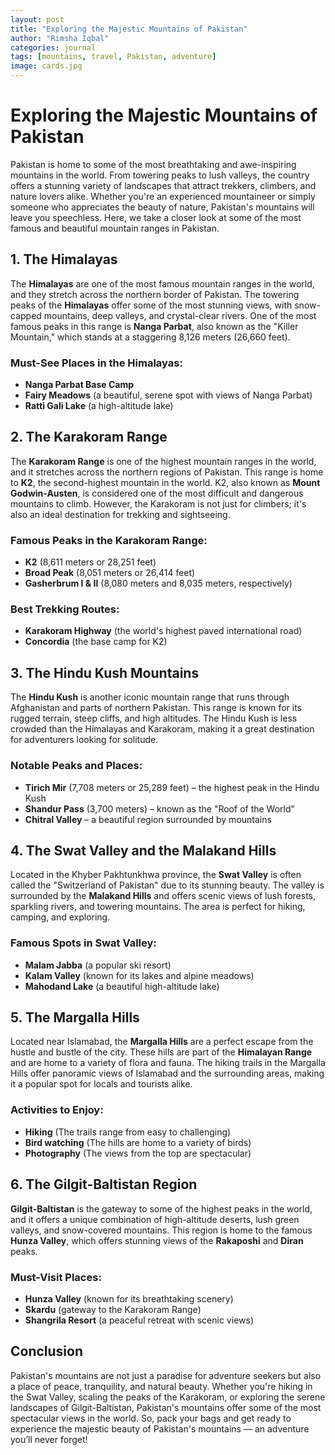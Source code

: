 ```yaml
---
layout: post
title: "Exploring the Majestic Mountains of Pakistan"
author: "Rimsha Iqbal"
categories: journal
tags: [mountains, travel, Pakistan, adventure]
image: cards.jpg
---
```

# Exploring the Majestic Mountains of Pakistan

Pakistan is home to some of the most breathtaking and awe-inspiring mountains in the world. From towering peaks to lush valleys, the country offers a stunning variety of landscapes that attract trekkers, climbers, and nature lovers alike. Whether you're an experienced mountaineer or simply someone who appreciates the beauty of nature, Pakistan's mountains will leave you speechless. Here, we take a closer look at some of the most famous and beautiful mountain ranges in Pakistan.

## 1. **The Himalayas**
The **Himalayas** are one of the most famous mountain ranges in the world, and they stretch across the northern border of Pakistan. The towering peaks of the **Himalayas** offer some of the most stunning views, with snow-capped mountains, deep valleys, and crystal-clear rivers. One of the most famous peaks in this range is **Nanga Parbat**, also known as the "Killer Mountain," which stands at a staggering 8,126 meters (26,660 feet).

### Must-See Places in the Himalayas:
- **Nanga Parbat Base Camp**
- **Fairy Meadows** (a beautiful, serene spot with views of Nanga Parbat)
- **Ratti Gali Lake** (a high-altitude lake)

## 2. **The Karakoram Range**
The **Karakoram Range** is one of the highest mountain ranges in the world, and it stretches across the northern regions of Pakistan. This range is home to **K2**, the second-highest mountain in the world. K2, also known as **Mount Godwin-Austen**, is considered one of the most difficult and dangerous mountains to climb. However, the Karakoram is not just for climbers; it's also an ideal destination for trekking and sightseeing.

### Famous Peaks in the Karakoram Range:
- **K2** (8,611 meters or 28,251 feet)
- **Broad Peak** (8,051 meters or 26,414 feet)
- **Gasherbrum I & II** (8,080 meters and 8,035 meters, respectively)

### Best Trekking Routes:
- **Karakoram Highway** (the world's highest paved international road)
- **Concordia** (the base camp for K2)

## 3. **The Hindu Kush Mountains**
The **Hindu Kush** is another iconic mountain range that runs through Afghanistan and parts of northern Pakistan. This range is known for its rugged terrain, steep cliffs, and high altitudes. The Hindu Kush is less crowded than the Himalayas and Karakoram, making it a great destination for adventurers looking for solitude.

### Notable Peaks and Places:
- **Tirich Mir** (7,708 meters or 25,289 feet) – the highest peak in the Hindu Kush
- **Shandur Pass** (3,700 meters) – known as the "Roof of the World"
- **Chitral Valley** – a beautiful region surrounded by mountains

## 4. **The Swat Valley and the Malakand Hills**
Located in the Khyber Pakhtunkhwa province, the **Swat Valley** is often called the "Switzerland of Pakistan" due to its stunning beauty. The valley is surrounded by the **Malakand Hills** and offers scenic views of lush forests, sparkling rivers, and towering mountains. The area is perfect for hiking, camping, and exploring.

### Famous Spots in Swat Valley:
- **Malam Jabba** (a popular ski resort)
- **Kalam Valley** (known for its lakes and alpine meadows)
- **Mahodand Lake** (a beautiful high-altitude lake)

## 5. **The Margalla Hills**
Located near Islamabad, the **Margalla Hills** are a perfect escape from the hustle and bustle of the city. These hills are part of the **Himalayan Range** and are home to a variety of flora and fauna. The hiking trails in the Margalla Hills offer panoramic views of Islamabad and the surrounding areas, making it a popular spot for locals and tourists alike.

### Activities to Enjoy:
- **Hiking** (The trails range from easy to challenging)
- **Bird watching** (The hills are home to a variety of birds)
- **Photography** (The views from the top are spectacular)

## 6. **The Gilgit-Baltistan Region**
**Gilgit-Baltistan** is the gateway to some of the highest peaks in the world, and it offers a unique combination of high-altitude deserts, lush green valleys, and snow-covered mountains. This region is home to the famous **Hunza Valley**, which offers stunning views of the **Rakaposhi** and **Diran** peaks.

### Must-Visit Places:
- **Hunza Valley** (known for its breathtaking scenery)
- **Skardu** (gateway to the Karakoram Range)
- **Shangrila Resort** (a peaceful retreat with scenic views)

## Conclusion

Pakistan's mountains are not just a paradise for adventure seekers but also a place of peace, tranquility, and natural beauty. Whether you're hiking in the Swat Valley, scaling the peaks of the Karakoram, or exploring the serene landscapes of Gilgit-Baltistan, Pakistan's mountains offer some of the most spectacular views in the world. So, pack your bags and get ready to experience the majestic beauty of Pakistan's mountains — an adventure you’ll never forget!
